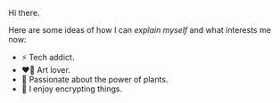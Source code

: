 Hi there.

Here are some ideas of how I can _explain myself_ and what interests me now:

- ⚡ Tech addict.
- ❤️‍🔥 Art lover.
- 🌱 Passionate about the power of plants.
- 🎲 I enjoy encrypting things.


<!--
**colkito/colkito** is a ✨ _special_ ✨ repository because its `README.md` (this file) appears on your GitHub profile.

Here are some ideas to get you started:

- 🔭 I’m currently working on ...
- 🌱 I’m currently learning ...
- 👯 I’m looking to collaborate on ...
- 🤔 I’m looking for help with ...
- 💬 Ask me about ...
- 📫 How to reach me: ...
- 😄 Pronouns: ...
- ⚡ Fun fact: ...
-->
